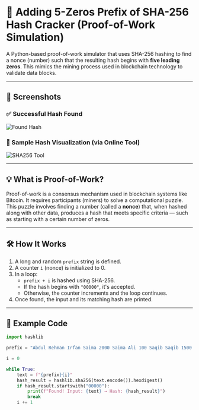 # 🔐 Adding 5-Zeros Prefix of SHA-256 Hash Cracker (Proof-of-Work Simulation)

A Python-based proof-of-work simulator that uses SHA-256 hashing to find a nonce (number) such that the resulting hash begins with **five leading zeros**. This mimics the mining process used in blockchain technology to validate data blocks.

---

## 📸 Screenshots

### ✅ Successful Hash Found

![Found Hash](https://github.com/user-attachments/assets/f6a6e702-9c06-497f-929a-466ae09e2c3a)

### 🧠 Sample Hash Visualization (via Online Tool)

![SHA256 Tool](https://github.com/user-attachments/assets/b766ade0-e8ee-4bcf-a202-283dce233da7)

---

## 💡 What is Proof-of-Work?

Proof-of-work is a consensus mechanism used in blockchain systems like Bitcoin. It requires participants (miners) to solve a computational puzzle. This puzzle involves finding a number (called a **nonce**) that, when hashed along with other data, produces a hash that meets specific criteria — such as starting with a certain number of zeros.

---

## 🛠️ How It Works

1. A long and random `prefix` string is defined.
2. A counter `i` (nonce) is initialized to 0.
3. In a loop:
    - `prefix + i` is hashed using SHA-256.
    - If the hash begins with `"00000"`, it's accepted.
    - Otherwise, the counter increments and the loop continues.
4. Once found, the input and its matching hash are printed.

---

## 🧪 Example Code

```python
import hashlib

prefix = "Abdul Rehman Irfan Saima 2000 Saima Ali 100 Saqib Saqib 1500 Sara Sara This is me and tell me oajiodachpiahcpoasjpoaskdpojaspodjaspodjaspodjaspodjaspodjpoaskdpoaskdpasodkaspojdpociasjpocasjdhello text send block chain"

i = 0

while True:
    text = f"{prefix}{i}"
    hash_result = hashlib.sha256(text.encode()).hexdigest()
    if hash_result.startswith("00000"):
        print(f"Found! Input: {text} → Hash: {hash_result}")
        break
    i += 1
